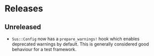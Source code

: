 # Releases

## Unreleased

  - `Sus::Config` now has a `prepare_warnings!` hook which enables deprecated warnings by default. This is generally considered good behaviour for a test framework.
 